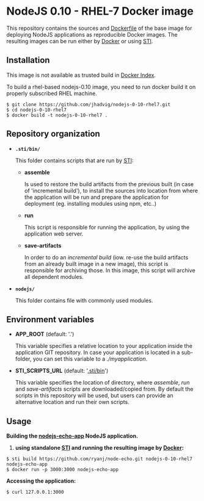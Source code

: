 NodeJS 0.10 - RHEL-7 Docker image
========================================

This repository contains the sources and
[Dockerfile](https://github.com/jhadvig/nodejs-0-10-rhel7/blob/master/Dockerfile)
of the base image for deploying NodeJS applications as reproducible Docker
images. The resulting images can be run either by [Docker](http://docker.io)
or using [STI](https://github.com/openshift/source-to-image).

Installation
---------------

This image is not available as trusted build in [Docker Index](https://index.docker.io).

To build a rhel-based nodejs-0.10 image, you need to run docker build it on properly subscribed RHEL machine.


```
$ git clone https://github.com/jhadvig/nodejs-0-10-rhel7.git
$ cd nodejs-0-10-rhel7
$ docker build -t nodejs-0-10-rhel7 .
```


Repository organization
------------------------

* **`.sti/bin/`**

  This folder contains scripts that are run by [STI](https://github.com/openshift/source-to-image):

  *   **assemble**

      Is used to restore the build artifacts from the previous built (in case of
      'incremental build'), to install the sources into location from where the
      application will be run and prepare the application for deployment (eg.
      installing modules using npm, etc..)

  *   **run**

      This script is responsible for running the application, by using the
      application web server.

  *   **save-artifacts**

      In order to do an *incremental build* (iow. re-use the build artifacts
      from an already built image in a new image), this script is responsible for
      archiving those. In this image, this script will archive all dependent modules.

* **`nodejs/`**

  This folder contains file with commonly used modules.


Environment variables
---------------------

*  **APP_ROOT** (default: '.')

    This variable specifies a relative location to your application inside the
    application GIT repository. In case your application is located in a
    sub-folder, you can set this variable to a *./myapplication*.

*  **STI_SCRIPTS_URL** (default: '[.sti/bin](https://raw.githubusercontent.com/jhadvig/nodejs-0-10-rhel7/master/.sti/bin)')

    This variable specifies the location of directory, where *assemble*, *run* and
    *save-artifacts* scripts are downloaded/copied from. By default the scripts
    in this repository will be used, but users can provide an alternative
    location and run their own scripts.

Usage
---------------------

**Building the [nodejs-echo-app](https://github.com/ryanj/node-echo) NodeJS application.**

1. **using standalone [STI](https://github.com/openshift/source-to-image) and running the resulting image by [Docker](http://docker.io):**

```
$ sti build https://github.com/ryanj/node-echo.git nodejs-0-10-rhel7 nodejs-echo-app
$ docker run -p 3000:3000 nodejs-echo-app
```

**Accessing the application:**
```
$ curl 127.0.0.1:3000
```